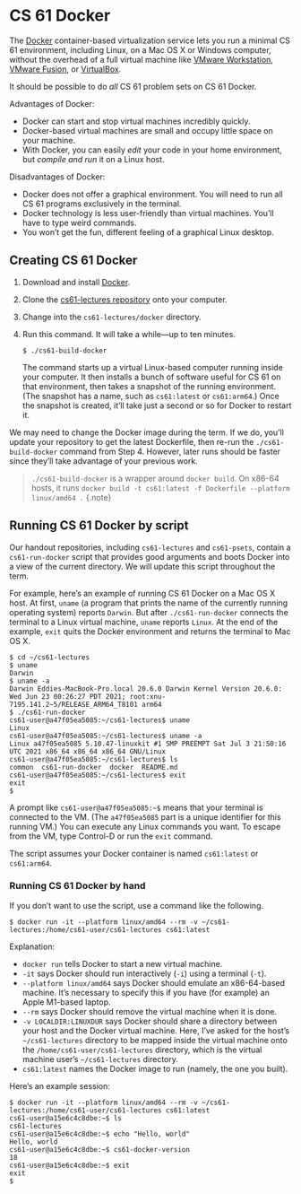 CS 61 Docker
============

The [Docker][] container-based virtualization service lets you run a
minimal CS 61 environment, including Linux, on a Mac OS X or Windows
computer, without the overhead of a full virtual machine like [VMware
Workstation][], [VMware Fusion][], or [VirtualBox][].

It should be possible to do *all* CS 61 problem sets on CS 61 Docker.

Advantages of Docker:

* Docker can start and stop virtual machines incredibly quickly.
* Docker-based virtual machines are small and occupy little space on your machine.
* With Docker, you can easily *edit* your code in your home environment, but
  *compile and run* it on a Linux host.

Disadvantages of Docker:

* Docker does not offer a graphical environment. You will need to run all CS 61
  programs exclusively in the terminal.
* Docker technology is less user-friendly than virtual machines. You’ll have
  to type weird commands.
* You won’t get the fun, different feeling of a graphical Linux desktop.


## Creating CS 61 Docker

1.  Download and install [Docker][].

2.  Clone the [cs61-lectures repository][repo] onto your computer.

3.  Change into the `cs61-lectures/docker` directory.

4.  Run this command. It will take a while—up to ten minutes.

    ```shellsession
    $ ./cs61-build-docker
    ```

    The command starts up a virtual Linux-based computer running inside your
    computer. It then installs a bunch of software useful for CS 61 on that
    environment, then takes a snapshot of the running environment. (The
    snapshot has a name, such as `cs61:latest` or `cs61:arm64`.) Once the
    snapshot is created, it’ll take just a second or so for Docker to restart
    it.

We may need to change the Docker image during the term. If we do, you’ll
update your repository to get the latest Dockerfile, then re-run the
`./cs61-build-docker` command from Step 4. However, later runs should be
faster since they’ll take advantage of your previous work.

> `./cs61-build-docker` is a wrapper around `docker build`. On x86-64 hosts, it runs
> `docker build -t cs61:latest -f Dockerfile --platform linux/amd64 .`
{.note}

## Running CS 61 Docker by script

Our handout repositories, including `cs61-lectures` and `cs61-psets`, contain
a `cs61-run-docker` script that provides good arguments and boots Docker into
a view of the current directory. We will update this script throughout the
term.

For example, here’s an example of running CS 61 Docker on a Mac OS X host. At
first, `uname` (a program that prints the name of the currently running
operating system) reports `Darwin`. But after `./cs61-run-docker` connects the
terminal to a Linux virtual machine, `uname` reports `Linux`. At the end of
the example, `exit` quits the Docker environment and returns the terminal to
Mac OS X.

```shellsession
$ cd ~/cs61-lectures
$ uname
Darwin
$ uname -a
Darwin Eddies-MacBook-Pro.local 20.6.0 Darwin Kernel Version 20.6.0: Wed Jun 23 00:26:27 PDT 2021; root:xnu-7195.141.2~5/RELEASE_ARM64_T8101 arm64
$ ./cs61-run-docker
cs61-user@a47f05ea5085:~/cs61-lectures$ uname
Linux
cs61-user@a47f05ea5085:~/cs61-lectures$ uname -a
Linux a47f05ea5085 5.10.47-linuxkit #1 SMP PREEMPT Sat Jul 3 21:50:16 UTC 2021 x86_64 x86_64 x86_64 GNU/Linux
cs61-user@a47f05ea5085:~/cs61-lectures$ ls
common  cs61-run-docker  docker  README.md
cs61-user@a47f05ea5085:~/cs61-lectures$ exit
exit
$ 
```

A prompt like `cs61-user@a47f05ea5085:~$` means that your terminal is
connected to the VM. (The `a47f05ea5085` part is a unique identifier for this
running VM.) You can execute any Linux commands you want. To escape from the
VM, type Control-D or run the `exit` command.

The script assumes your Docker container is named `cs61:latest` or `cs61:arm64`.


### Running CS 61 Docker by hand

If you don’t want to use the script, use a command like the following.

```shellsession
$ docker run -it --platform linux/amd64 --rm -v ~/cs61-lectures:/home/cs61-user/cs61-lectures cs61:latest
```

Explanation:

* `docker run` tells Docker to start a new virtual machine.
* `-it` says Docker should run interactively (`-i`) using a terminal (`-t`).
* `--platform linux/amd64` says Docker should emulate an x86-64-based machine.
  It’s necessary to specify this if you have (for example) an Apple M1-based
  laptop.
* `--rm` says Docker should remove the virtual machine when it is done.
* `-v LOCALDIR:LINUXDUR` says Docker should share a directory between your
  host and the Docker virtual machine. Here, I’ve asked for the host’s
  `~/cs61-lectures` directory to be mapped inside the virtual machine onto the
  `/home/cs61-user/cs61-lectures` directory, which is the virtual machine
  user’s `~/cs61-lectures` directory.
* `cs61:latest` names the Docker image to run (namely, the one you built).

Here’s an example session:

```shellsession
$ docker run -it --platform linux/amd64 --rm -v ~/cs61-lectures:/home/cs61-user/cs61-lectures cs61:latest
cs61-user@a15e6c4c8dbe:~$ ls
cs61-lectures
cs61-user@a15e6c4c8dbe:~$ echo "Hello, world"
Hello, world
cs61-user@a15e6c4c8dbe:~$ cs61-docker-version
18
cs61-user@a15e6c4c8dbe:~$ exit
exit
$ 
```

[Docker]: https://docker.com/
[VMware Workstation]: https://www.vmware.com/products/workstation-player.html
[VMware Fusion]: https://www.vmware.com/products/fusion.html
[VirtualBox]: https://www.virtualbox.org/
[repo]: https://github.com/cs61/cs61-lectures/
